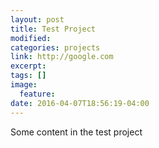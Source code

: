 ```yaml
---
layout: post
title: Test Project
modified:
categories: projects
link: http://google.com
excerpt:
tags: []
image:
  feature:
date: 2016-04-07T18:56:19-04:00
---
```


Some content in the test project


